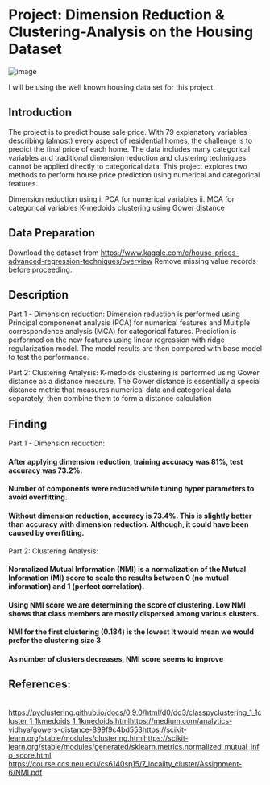 # Project: Dimension Reduction & Clustering-Analysis on the Housing Dataset

![image](https://user-images.githubusercontent.com/91350558/208846735-d0e08b1a-8ef8-436c-932d-1d29095cd096.png)

I will be using the well known housing data set for this project.

## Introduction
The project is to predict house sale price. With 79 explanatory variables describing (almost) every aspect of residential homes, the challenge is to predict the final price of each home. The data includes many categorical variables and traditional dimension reduction and clustering techniques cannot be applied directly to categorical data. This project explores two methods to perform house price prediction using numerical and categorical features.

Dimension reduction using
i. PCA for numerical variables
ii. MCA for categorical variables
K-medoids clustering using Gower distance

## Data Preparation
Download the dataset from https://www.kaggle.com/c/house-prices-advanced-regression-techniques/overview Remove missing value records before proceeding.

## Description
Part 1 - Dimension reduction: Dimension reduction is performed using Principal componenet analysis (PCA) for numerical features and Multiple correspondence analysis (MCA) for categorical fatures. Prediction is performed on the new features using linear regression with ridge regularization model. The model results are then compared with base model to test the performance.

Part 2: Clustering Analysis: K-medoids clustering is performed using Gower distance as a distance measure. The Gower distance is essentially a special distance metric that measures numerical data and categorical data separately, then combine them to form a distance calculation

## Finding

Part 1 - Dimension reduction:
#### After applying dimension reduction, training accuracy was 81%, test accuracy was 73.2%.
#### Number of components were reduced while tuning hyper parameters to avoid overfitting.
#### Without dimension reduction, accuracy is 73.4%. This is slightly better than accuracy with dimension reduction. Although, it could have been caused by overfitting.

Part 2: Clustering Analysis:
#### Normalized Mutual Information (NMI) is a normalization of the Mutual Information (MI) score to scale the results between 0 (no mutual information) and 1 (perfect correlation).
#### Using NMI score we are determining the score of clustering. Low NMI shows that class members are mostly dispersed among various clusters.
#### NMI for the first clustering (0.184) is the lowest It would mean we would prefer the clustering size 3
#### As number of clusters decreases, NMI score seems to improve

## References:
​
https://pyclustering.github.io/docs/0.9.0/html/d0/dd3/classpyclustering_1_1cluster_1_1kmedoids_1_1kmedoids.html
​
https://medium.com/analytics-vidhya/gowers-distance-899f9c4bd553
​
https://scikit-learn.org/stable/modules/clustering.html
​
https://scikit-learn.org/stable/modules/generated/sklearn.metrics.normalized_mutual_info_score.html
​
https://course.ccs.neu.edu/cs6140sp15/7_locality_cluster/Assignment-6/NMI.pdf
   
